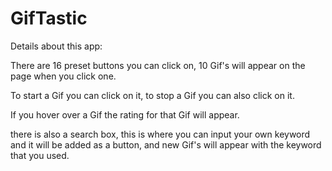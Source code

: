 # GifTastic

Details about this app:

There are 16 preset buttons you can click on, 
10 Gif's will appear on the page when you click one.

To start a Gif you can click on it, to stop a Gif you can also click on it.

If you hover over a Gif the rating for that Gif will appear.

there is also a search box, this is where you can input your own keyword
and it will be added as a button, and new Gif's will appear with the keyword that you used.
